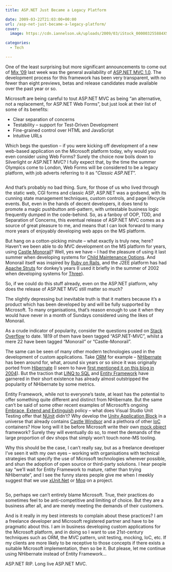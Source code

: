 ```yaml
---
title: ASP.NET Just Became a Legacy Platform

date: 2009-03-22T21:03:00+00:00
url: /asp-net-just-became-a-legacy-platform/
cover: 
  image: https://cdn.iannelson.uk/uploads/2009/03/iStock_000003255884XSmall_3-1.jpg

categories:
  - Tech

---
```

One of the least surprising but more significant announcements to come out of [Mix ‘09][1] last week was the general availability of [ASP.NET MVC 1.0][2]. The development process for this framework has been very transparent, with no fewer than eight previews, betas and release candidates made available over the past year or so.

Microsoft are being careful to tout ASP.NET MVC as being “an alternative, not a replacement, for ASP.NET Web Forms”, but just look at their list of some of its benefits:

  * Clear separation of concerns
  * Testability &#8211; support for Test-Driven Development
  * Fine-grained control over HTML and JavaScript
  * Intuitive URLs

Which begs the question – if you were kicking off development of a new web-based application on the Microsoft platform today, why would you even consider using Web Forms? Surely the choice now boils down to Silverlight or ASP.NET MVC? I fully expect that, by the time the summer Olympics come to London, Web Forms will be considered to be a legacy platform, with job adverts referring to it as “_Classic ASP.NET_”.<figure class="kg-card kg-image-card">

<img decoding="async" src="https://cdn.iannelson.uk/uploads/2023/08/iStock_000003255884XSmall_3.jpg" class="kg-image" alt loading="lazy" /> </figure> 

And that’s probably no bad thing. Sure, for those of us who lived through the static web, CGI forms and classic ASP, ASP.NET was a godsend, with its cunning state management techniques, custom controls, and page lifecycle events. But, even in the hands of decent developers, it does tend to promote a magic pushbutton anti-pattern, with untestable business logic frequently dumped in the code-behind. So, as a fanboy of OOP, TDD, and Separation of Concerns, this eventual release of ASP.NET MVC comes as a source of great pleasure to me, and means that I can look forward to many more years of enjoyably developing web apps on the MS platform.

But hang on a cotton-picking minute – what exactly is truly new, here? Haven’t we been able to do MVC development on the MS platform for years, using [Castle Monorail][3]? Well, yes we have &#8211; I had the pleasure of using it last summer when developing systems for [Child Maintenance Options][4]. And Monorail itself was inspired by [Ruby on Rails][5], and the J2EE platform has had [Apache Struts][6] for donkey’s years (I used it briefly in the summer of 2002 when developing systems for [Three][7]).

So, if we could do this stuff already, even on the ASP.NET platform, why does the release of ASP.NET MVC still matter so much?

The slightly depressing but inevitable truth is that it matters because it’s a product which has been developed by and will be fully supported by Microsoft. To many organisations, that’s reason enough to use it when they would have never in a month of Sundays considered using the likes of Monorail.

As a crude indicator of popularity, consider the questions posted on [Stack Overflow][8] to date. 1819 of them have been tagged “ASP.NET-MVC”, whilst a mere 22 have been tagged “Monorail” or “Castle-Monorail”.

The same can be seen of many other modern technologies used in the development of custom applications. Take [ORM][9] for example – [NHibernate][10] has been around for, what, around six years or so since it was originally ported from [Hibernate][11] (I seem to have [first mentioned it on this blog in 2004][12]). But the traction that [LINQ to SQL][13] and [Entity Framework][14] have garnered in their short existence has already almost outstripped the popularity of NHibernate by some metrics.

Entity Framework, while not to everyone’s taste, at least has the potential to offer something quite different and distinct from NHibernate. But the same can’t be said of some other recent examples of Microsoft’s ongoing [Embrace, Extend and Extinguish][15] policy – what does Visual Studio Unit Testing offer that [NUnit][16] didn’t? Why develop the [Unity Application Block][17] in a universe that already contains [Castle Windsor][18] and a plethora of other [IoC][19] containers? How long will it be before Microsoft write their own [mock object][20] framework? Surely they will eventually do so, to meet the demands of the large proportion of dev shops that simply won’t touch none-MS tooling.

Why this should be the case, I can’t really say, but as a freelance developer I’ve seen it with my own eyes – working with organisations with technical strategies that specify the use of Microsoft technologies wherever possible, and shun the adoption of open source or third-party solutions. I hear people say “we’ll wait for Entity Framework to mature, rather than trying NHibernate”, and I see the funny stares people give me when I meekly suggest that we use [xUnit.Net][21] or [Moq][22] on a project.<figure class="kg-card kg-image-card">

<img decoding="async" src="https://cdn.iannelson.uk/uploads/2023/08/iStock_000004857675XSmall_3.jpg" class="kg-image" alt loading="lazy" /> </figure> 

So, perhaps we can’t entirely blame Microsoft. True, their practices do sometimes feel to be anti-competitive and limiting of choice. But they are a business after all, and are merely meeting the demands of their customers.

And is it really in my best interests to complain about these practices? I am a freelance developer and Microsoft registered partner and have to be pragmatic about this. I am in business developing custom applications for the Microsoft platform, and in doing so I want to use 21st-century techniques such as ORM, the MVC pattern, unit testing, mocking, IoC, etc. If my clients are more likely to be receptive to those concepts if there exists a suitable Microsoft implementation, then so be it. But please, let me continue using NHibernate instead of Entity Framework…

ASP.NET RIP. Long live ASP.NET MVC.

 [1]: http://live.visitmix.com/
 [2]: http://www.asp.net/mvc/
 [3]: http://www.castleproject.org/MonoRail/
 [4]: http://www.cmoptions.org/
 [5]: http://api.rubyonrails.org/
 [6]: http://struts.apache.org/
 [7]: http://www.three.co.uk
 [8]: http://stackoverflow.com/
 [9]: http://en.wikipedia.org/wiki/Object-relational_mapping
 [10]: http://www.hibernate.org/343.html
 [11]: http://www.hibernate.org/
 [12]: https://blog.iannelson.uk/nhibernate/
 [13]: http://msdn.microsoft.com/en-us/library/bb386976.aspx
 [14]: http://msdn.microsoft.com/en-us/library/bb399572.aspx
 [15]: http://en.wikipedia.org/wiki/Embrace,_extend_and_extinguish
 [16]: http://www.nunit.org/index.php
 [17]: http://msdn.microsoft.com/en-us/library/cc468366.aspx
 [18]: http://www.castleproject.org/container/index.html
 [19]: http://en.wikipedia.org/wiki/Inversion_of_Control
 [20]: http://en.wikipedia.org/wiki/Mock_object
 [21]: http://www.codeplex.com/xunit
 [22]: http://code.google.com/p/moq/